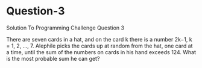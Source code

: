# Question-3
Solution To Programming Challenge Question 3

There are seven cards in a hat, and on the card k there is a number 2k−1,   k = 1, 2, ..., 7. Alephile picks the cards up at random from the hat, one card at a time, until the sum of the numbers on cards in his hand exceeds 124.
What is the most probable sum he can get?
